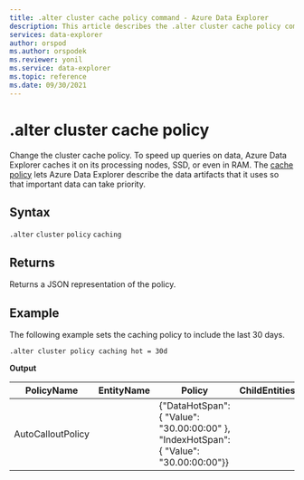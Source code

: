 ```yaml
---
title: .alter cluster cache policy command - Azure Data Explorer
description: This article describes the .alter cluster cache policy command in Azure Data Explorer.
services: data-explorer
author: orspod
ms.author: orspodek
ms.reviewer: yonil
ms.service: data-explorer
ms.topic: reference
ms.date: 09/30/2021
---
```

# .alter cluster cache policy

Change the cluster cache policy. To speed up queries on data, Azure Data Explorer caches it on its processing nodes, SSD, or even in RAM. The [cache policy](cachepolicy.md) lets Azure Data Explorer describe the data artifacts that it uses so that important data can take priority.  

## Syntax

`.alter` `cluster` `policy` `caching`

## Returns

Returns a JSON representation of the policy.

## Example

The following example sets the caching policy to include the last 30 days.

```kusto
.alter cluster policy caching hot = 30d
```

**Output**

|PolicyName|EntityName|Policy|ChildEntities|EntityType|
|---|---|---|---|---|
|AutoCalloutPolicy| |{"DataHotSpan": { "Value": "30.00:00:00" }, "IndexHotSpan": { "Value": "30.00:00:00"}}| |
